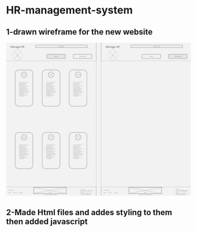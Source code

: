 # HR-management-system

## 1-drawn wireframe for the new website

![wireframe image](./images/HR%20wireframe.jpg)

## 2-Made Html files and addes styling to them then added javascript

